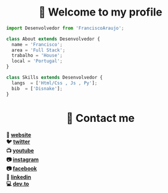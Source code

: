 <h1 align="center">👋 Welcome to my profile</h1>

```js
import Desenvolvedor from 'FranciscoAraujo';

class About extends Desenvolvedor {
  name = 'Francisco';
  area = 'Full Stack';
  trabalho = 'House';
  local = 'Portugal';
}

class Skills extends Desenvolvedor {
  langs  = ['Html/Css , Js , Py'];
  bib  = ['Disnake'];
}
```

<h1 align="center">👋 Contact me</h1>

**🏡  [website](#)  <br>**
**🐦  [twitter](https://twitter.com/Francisc0Araujo) <br>**
**📺  [youtube](https://www.youtube.com/channel/UCuhxnE77D801NVH-S-w4K6w)  <br>**
**📷  [instagram](https://www.instagram.com/francisco.araujo_2/?theme=dark)  <br>**
**📷  [facebook](https://www.facebook.com/profile.php?id=100028511225457)  <br>**
**👔  [linkedin](https://www.linkedin.com/in/francisco-ara%C3%BAjo-255103241/) <br>**
**💻  [dev.to](https://dev.to/franciscoaraujo) <br>**



